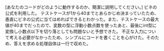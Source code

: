 [あなたのコードがどのように動作するのか、簡潔に説明してください。]
ビネの公式を利用した。
テストケースが1から40までとあらかじめ決まっていたため、愚直にビネの公式に当てはめればできるとわかった。また、テストケースの最大値が40までだったので、変数の型に浮動小数点数を使ったあと、最後にint型に変換し小数点以下を切り落としても問題ないと予想できた。
不正な入力について考える必要がなかったため、シンプルにコードを書くことを心がけた。そのため、答えを求める処理自体は一行で収めた。